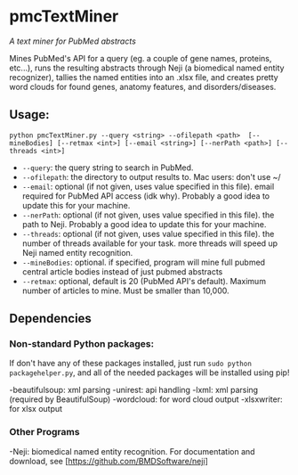 # pmcTextMiner
*A text miner for PubMed abstracts*

Mines PubMed's API for a query (eg. a couple of gene names, proteins, etc...),
runs the resulting abstracts through Neji (a biomedical named entity
recognizer), tallies the named entities into an .xlsx file, and creates pretty
word clouds for found genes, anatomy features, and disorders/diseases.

## Usage:
`python pmcTextMiner.py --query <string> --ofilepath <path>  [--mineBodies] [--retmax <int>] [--email <string>] [--nerPath <path>] [--threads <int>]`
- `--query`: the query string to search in PubMed.
- `--ofilepath`: the directory to output results to. Mac users: don't use ~/
- `--email`: optional (if not given, uses value specified in this file). email required for PubMed API access (idk why). Probably a good idea to update this for your machine.
- `--nerPath`: optional (if not given, uses value specified in this file). the path to Neji. Probably a good idea to update this for your machine.
- `--threads`: optional (if not given, uses value specified in this file). the number of threads available for your task. more threads will speed up Neji named entity recognition.
- `--mineBodies`: optional. if specified, program will mine full pubmed central article bodies instead of just pubmed abstracts
- `--retmax`: optional, default is 20 (PubMed API's default). Maximum number of articles to mine. Must be smaller than 10,000.

## Dependencies

### Non-standard Python packages:

If don't have any of these packages installed, just run `sudo python packagehelper.py`, and all of the needed packages will be installed using pip!

-beautifulsoup: xml parsing
-unirest: api handling
-lxml: xml parsing (required by BeautifulSoup)
-wordcloud: for word cloud output
-xlsxwriter: for xlsx output

### Other Programs
-Neji: biomedical named entity recognition. For documentation and download, see [https://github.com/BMDSoftware/neji]
